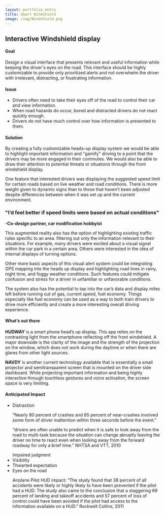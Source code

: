 ```yaml
---
layout: portfolio_entry
title: Smart Windshield
image: /img/Windshield.png
---
```


<h2>Interactive Windshield display</h2>

<h4>Goal</h4>
<p>Design a visual interface that presents relevant and useful information while keeping the driver's eyes on the road. This interface should be highly customizable to provide only prioritized alerts and not overwhelm the driver with irrelevant, distracting, or frustrating information.
</p>
<h4>Issue</h4>
<ul>
<li>Drivers often need to take their eyes off of the road to control their car and view information.</li>
<li>When road hazards do occur, bored and distracted drivers do not react quickly enough.</li>
<li>Drivers do not have much control over how information is presented to them.</li>
</ul>

<h4>Solution</h4>
<p>By creating a fully customizable heads-up display system we would be able to highlight important information and "gamify" driving to a point that the drivers may be more engaged in their commutes. We would also be able to draw their attention to potential threats or situations through the front windshield display.
</p>
<p>One feature that interested drivers was displaying the suggested speed limit for certain roads based on live weather and road conditions. There is more weight given to dynamic signs than to those that haven’t been adjusted despite differences between when it was set up and the current environment.
</p>
<p><h3>"I’d feel better if speed limits were based on actual conditions"</h3></p>
<p><strong>-Co-design partner, car modification hobbyist</strong></p>

<p>This augmented reality also has the option of highlighting existing traffic rules specific to an area.  filtering out only the information relevant to their situations. For example, many drivers were excited about a visual signal within the car park in a certain area. Others were interested in the idea of internal displays of turning options.
</p>
<p>Other more basic aspects of this visual alert system could be integrating GPS mapping into the heads up display and highlighting road lines in rainy, night time, and foggy weather conditions. Such features could mitigate confusion and stress for a driver in unfamiliar or unfavorable conditions.
</p>
<p>The system also has the potential to tap into the car’s data and display miles left before running out of gas, current speed, fuel economy. Things especially like fuel economy can be used as a way to both train drivers to drive more efficiently and create a more interesting overall driving experience.
</p>
<h4>What’s out there</h4>
<p><strong>HUDWAY</strong> is a smart phone head’s up display. This app relies on the contrasting light from the smartphone reflecting off the front windshield. A major downside is the clarity of the image and the strength of the projection on the window, which does not work during the daytime or when there are glares from other light sources. 
</p>
<p><strong>NAVDY</strong> is another current technology available that is essentially a small projector and semitransparent screen that is mounted on the driver side dashboard. While projecting important information and being highly interactive through touchless gestures and voice activation, the screen space is very limiting.
</p>

<h4>Anticipated Impact</h4>
<ul>
<li>Distraction
<p>“Nearly 80 percent of crashes and 65 percent of near-crashes involved some form of driver inattention within three seconds before the event.”</p>
<p>“drivers are often unable to predict when it is safe to look away from the road to multi-task because the situation can change abruptly leaving the driver no time to react even when looking away from the forward roadway for only a brief time.” <a hres='http://www.nhtsa.gov/Driving+Safety/Distracted+Driving+at+Distraction.gov/Breakthrough+Research+on+Real-World+Driver+Behavior+Released'> NHTSA and VTT, 2010</a></p></li>
</li>Impaired judgment</li>
<li>Visibility</li>
<li>Thwarted expectation</li>
<li>Eyes on the road
<p>Airplane Pilot HUD impact: “The study found that 38 percent of all accidents were likely or highly likely to have been prevented if the pilot had a HUD. The study also came to the conclusion that
a staggering 69 percent of landing and takeoff accidents and 57 percent of loss of control could have been avoided if the pilot had access to the information available on a HUD.” <a hres='https://www.rockwellcollins.com/~/media/Files/Unsecure/Products/Product%20Brochures/Displays/Head%20up%20displays/HGS-3500%20White-Paper.aspx'>Rockwell Collins, 2011</a></p></li>
</ul>

